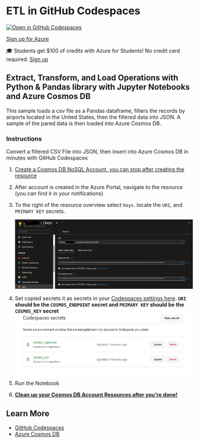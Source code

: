 # ETL in GitHub Codespaces

[![Open in GitHub Codespaces](https://github.com/codespaces/badge.svg)](https://codespaces.new/paladique/codespaces-etl-basic-demo)

[Sign up for Azure](https://azure.microsoft.com/free/?WT.mc_id=academic-99884-jasmineg)

🎓 Students get $100 of credits with Azure for Students! No credit card required: [Sign up](https://aka.ms/azure4students)

## Extract, Transform, and Load Operations with Python & Pandas library with Jupyter Notebooks and Azure Cosmos DB

This sample loads a csv file as a Pandas dataframe, filters the records by airports located in the United States, then the filtered data into JSON. A sample of the pared data is then loaded into Azure Cosmos DB.

### Instructions 
Convert a filtered CSV File into JSON, then insert into Azure Cosmos DB in minutes with GitHub Codespaces

1. [Create a Cosmos DB NoSQL Account, you can stop after creating the resource](https://learn.microsoft.com/azure/cosmos-db/nosql/quickstart-portal?WT.mc_id=academic-99884-jasmineg)

2. After account is created in the Azure Portal, navigate to the resource (you can find it in your notifications)

3. To the right of the resource overview select `Keys`. locate the `URI`, and `PRIMARY KEY` secrets.

    ![Azure cosmos db secrets](img/azcosmosdb_secrets.png)
 
4. Set copied secrets it as secrets in your [Codespaces settings here](https://github.com/settings/codespaces). 
    **`URI` should be the `COSMOS_ENDPOINT` secret and `PRIMARY KEY` should be the  `COSMOS_KEY` secret**
     ![codespaces secrets](img/codespaces_secret_settings.png)

5. Run the Notebook

6. **[Clean up your Cosmos DB Account Resources after you're done!](https://learn.microsoft.com/en-us/cosmos-db/nosql/quickstart-portal#clean-up-resources?WT.mc_id=academic-99884-jasmineg)**

## Learn More
- [GitHub Codespaces]()
- [Azure Cosmos DB](https://learn.microsoft.com/training/modules/explore-non-relational-data-stores-azure/?WT.mc_id=academic-99884-jasmineg)